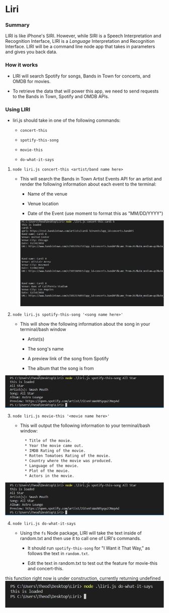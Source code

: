 # Liri

### Summary

LIRI is like iPhone's SIRI. However, while SIRI is a Speech Interpretation and Recognition Interface, LIRI is a _Language_ Interpretation and Recognition Interface. LIRI will be a command line node app that takes in parameters and gives you back data.

### How it works

* LIRI will search Spotify for songs, Bands in Town for concerts, and OMDB for movies.

* To retrieve the data that will power this app, we need to send requests to the Bands in Town, Spotify and OMDB APIs. 
   
### Using LIRI

* liri.js should take in one of the following commands:

   * `concert-this`

   * `spotify-this-song`

   * `movie-this`

   * `do-what-it-says`


1. `node liri.js concert-this <artist/band name here>`

   * This will search the Bands in Town Artist Events API for an artist and render the following information about each event to the terminal:

     * Name of the venue

     * Venue location

     * Date of the Event (use moment to format this as "MM/DD/YYYY")

     ![bands in town](./assets/concert-this.JPG)

2. `node liri.js spotify-this-song '<song name here>'`

   * This will show the following information about the song in your terminal/bash window

     * Artist(s)

     * The song's name

     * A preview link of the song from Spotify

     * The album that the song is from

![spotify this song](./assets/spotify-this-song.JPG)

3. `node liri.js movie-this '<movie name here>'`

   * This will output the following information to your terminal/bash window:

     ```
       * Title of the movie.
       * Year the movie came out.
       * IMDB Rating of the movie.
       * Rotten Tomatoes Rating of the movie.
       * Country where the movie was produced.
       * Language of the movie.
       * Plot of the movie.
       * Actors in the movie.
     ```
![spotify this song](./assets/spotify-this-song.JPG)
  
4. `node liri.js do-what-it-says`

   * Using the `fs` Node package, LIRI will take the text inside of random.txt and then use it to call one of LIRI's commands.

     * It should run `spotify-this-song` for "I Want it That Way," as follows the text in `random.txt`.

     * Edit the text in random.txt to test out the feature for movie-this and concert-this.

this function right now is under construction, currently returning undefined
![do what it says](./assets/do-what-it-says.JPG)